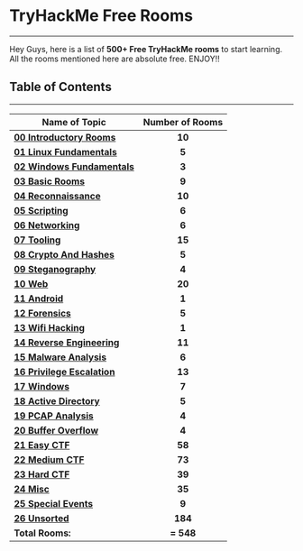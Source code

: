 # TryHackMe Free Rooms
---

Hey Guys, here is a list of **500+ Free TryHackMe rooms** to start learning.\
All the rooms mentioned here are absolute free. ENJOY!!

## Table of Contents
---

| Name of Topic                                     | Number of Rooms |
| ------------------------------------------------- |:---------------:|
| **[00 Introductory Rooms](00-Introductory_Rooms/README.md)** | **10** |
| **[01 Linux Fundamentals](01-Linux_Fundamentals/README.md)** | **5** |
| **[02 Windows Fundamentals](02-Windows_Fundamentals/README.md)** | **3** |
| **[03 Basic Rooms](03-Basic_Rooms/README.md)** | **9** |
| **[04 Reconnaissance](04-Reconnaissance/README.md)** | **10** |
| **[05 Scripting](05-Scripting/README.md)** | **6** |
| **[06 Networking](06-Networking/README.md)** | **6** |
| **[07 Tooling](07-Tooling/README.md)** | **15** |
| **[08 Crypto And Hashes](08-Crypto_And_Hashes/README.md)** | **5** |
| **[09 Steganography](09-Steganography/README.md)** | **4** |
| **[10 Web](10-Web/README.md)** | **20** |
| **[11 Android](11-Android/README.md)** | **1** |
| **[12 Forensics](12-Forensics/README.md)** | **5** |
| **[13 Wifi Hacking](13-Wifi_Hacking/README.md)** | **1** |
| **[14 Reverse Engineering](14-Reverse_Engineering/README.md)** | **11** |
| **[15 Malware Analysis](15-Malware_Analysis/README.md)** | **6** |
| **[16 Privilege Escalation](16-Privilege_Escalation/README.md)** | **13** |
| **[17 Windows](17-Windows/README.md)** | **7** |
| **[18 Active Directory](18-Active_Directory/README.md)** | **5** |
| **[19 PCAP Analysis](19-PCAP_Analysis/README.md)** | **4** |
| **[20 Buffer Overflow](20-Buffer_Overflow/README.md)** | **4** |
| **[21 Easy CTF](21-Easy_CTF/README.md)** | **58** |
| **[22 Medium CTF](22-Medium_CTF/README.md)** | **73** |
| **[23 Hard CTF](23-Hard_CTF/README.md)** | **39** |
| **[24 Misc](24-Misc/README.md)** | **35** |
| **[25 Special Events](25-Special_Events/README.md)** | **9** |
| **[26 Unsorted](26-Unsorted/README.md)** | **184** |
| **Total Rooms:** | **= 548** |

